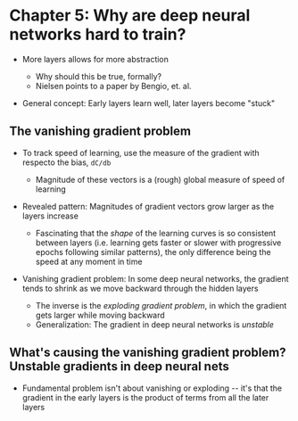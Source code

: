 # Chapter 5: Why are deep neural networks hard to train?

- More layers allows for more abstraction
    - Why should this be true, formally?
    - Nielsen points to a paper by Bengio, et. al.

- General concept: Early layers learn well, later layers become "stuck"

## The vanishing gradient problem

- To track speed of learning, use the measure of the gradient with respecto the
  bias, `dC/db`
    - Magnitude of these vectors is a (rough) global measure of speed of learning

- Revealed pattern: Magnitudes of gradient vectors grow larger as the layers
  increase
    - Fascinating that the _shape_ of the learning curves is so consistent
      between layers (i.e. learning gets faster or slower with progressive epochs
      following similar patterns), the only difference being the speed at any
      moment in time

- Vanishing gradient problem: In some deep neural networks, the gradient tends
  to shrink as we move backward through the hidden layers
    - The inverse is the _exploding gradient problem_, in which the gradient
      gets larger while moving backward
    - Generalization: The gradient in deep neural networks is _unstable_

## What's causing the vanishing gradient problem? Unstable gradients in deep neural nets

- Fundamental problem isn't about vanishing or exploding -- it's that the
  gradient in the early layers is the product of terms from all the later layers
